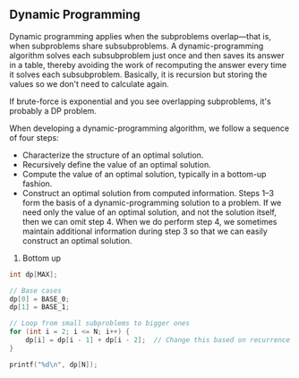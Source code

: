 ## Dynamic Programming

Dynamic programming applies when the subproblems overlap—that is, when subproblems share subsubproblems. A dynamic-programming algorithm solves each subsubproblem just once and then saves its answer in a table, thereby avoiding the work of recomputing the answer every time it solves each subsubproblem. Basically, it is recursion but storing the values so we don't need to calculate again. 

If brute-force is exponential and you see overlapping subproblems, it's probably a DP problem.

When developing a dynamic-programming algorithm, we follow a sequence of
four steps:
- Characterize the structure of an optimal solution.
- Recursively define the value of an optimal solution.
- Compute the value of an optimal solution, typically in a bottom-up fashion.
- Construct an optimal solution from computed information.
Steps 1–3 form the basis of a dynamic-programming solution to a problem. If we
need only the value of an optimal solution, and not the solution itself, then we
can omit step 4. When we do perform step 4, we sometimes maintain additional
information during step 3 so that we can easily construct an optimal solution.

1. Bottom up 
```c
int dp[MAX];

// Base cases
dp[0] = BASE_0;
dp[1] = BASE_1;

// Loop from small subproblems to bigger ones
for (int i = 2; i <= N; i++) {
    dp[i] = dp[i - 1] + dp[i - 2];  // Change this based on recurrence
}

printf("%d\n", dp[N]);

```